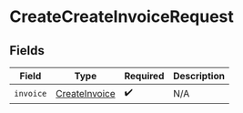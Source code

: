 # CreateCreateInvoiceRequest


## Fields

| Field                                                 | Type                                                  | Required                                              | Description                                           |
| ----------------------------------------------------- | ----------------------------------------------------- | ----------------------------------------------------- | ----------------------------------------------------- |
| `invoice`                                             | [CreateInvoice](../../models/shared/createinvoice.md) | :heavy_check_mark:                                    | N/A                                                   |